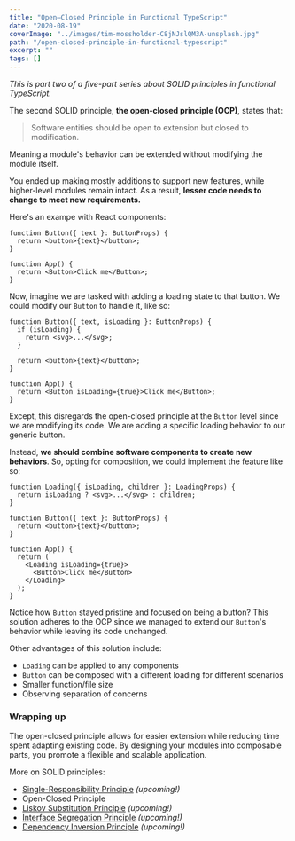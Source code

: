```yaml
---
title: "Open–Closed Principle in Functional TypeScript"
date: "2020-08-19"
coverImage: "../images/tim-mossholder-C8jNJslQM3A-unsplash.jpg"
path: "/open-closed-principle-in-functional-typescript"
excerpt: ""
tags: []
---
```


_This is part two of a five-part series about SOLID principles in functional TypeScript._

The second SOLID principle, **the open-closed principle (OCP)**, states that:

> Software entities should be open to extension but closed to modification.

Meaning a module's behavior can be extended without modifying the module itself.

You ended up making mostly additions to support new features, while higher-level modules remain intact. As a result, **lesser code needs to change to meet new requirements.**

<!-- How? By seperating things that change for diff reasons and organization dependecies properly. Change... -->
<!-- You want to prevent change from inner layers of your software logic. -->

Here's an exampe with React components:

```tsx
function Button({ text }: ButtonProps) {
  return <button>{text}</button>;
}

function App() {
  return <Button>Click me</Button>;
}
```

Now, imagine we are tasked with adding a loading state to that button. We could modify our `Button` to handle it, like so:

```tsx
function Button({ text, isLoading }: ButtonProps) {
  if (isLoading) {
    return <svg>...</svg>;
  }

  return <button>{text}</button>;
}

function App() {
  return <Button isLoading={true}>Click me</Button>;
}
```

Except, this disregards the open-closed principle at the `Button` level since we are modifying its code. We are adding a specific loading behavior to our generic button.

Instead, **we should combine software components to create new behaviors**. So, opting for composition, we could implement the feature like so:

```tsx
function Loading({ isLoading, children }: LoadingProps) {
  return isLoading ? <svg>...</svg> : children;
}

function Button({ text }: ButtonProps) {
  return <button>{text}</button>;
}

function App() {
  return (
    <Loading isLoading={true}>
      <Button>Click me</Button>
    </Loading>
  );
}
```

Notice how `Button` stayed pristine and focused on being a button? This solution adheres to the OCP since we managed to extend our `Button`'s behavior while leaving its code unchanged.

Other advantages of this solution include:

- `Loading` can be applied to any components
- `Button` can be composed with a different loading for different scenarios
- Smaller function/file size
- Observing separation of concerns

### Wrapping up

The open-closed principle allows for easier extension while reducing time spent adapting existing code. By designing your modules into composable parts, you promote a flexible and scalable application.

More on SOLID principles:

- [Single-Responsibility Principle](https://alexnault.dev) _(upcoming!)_
- Open-Closed Principle
- [Liskov Substitution Principle](https://alexnault.dev) _(upcoming!)_
- [Interface Segregation Principle](https://alexnault.dev) _(upcoming!)_
- [Dependency Inversion Principle](https://alexnault.dev) _(upcoming!)_
